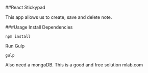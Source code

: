 ##React Stickypad

This app allows us to create, save and delete note. 


###Usage
Install Dependencies 

```
npm install
```

Run Gulp

```
gulp
```

Also need a mongoDB. This is a good and free solution mlab.com